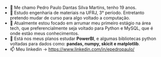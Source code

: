 - 👋 Me chamo Pedro Paulo Dantas Silva Martins, tenho 19 anos.
- 👾 Estudo engenharia de materiais na UFRJ, 3° período. Entretanto pretendo mudar de curso para algo voltado a computação. 
- 👀 Atualmente estou focado em arrumar meu primeiro estágio na área tech, que preferencialmente seja voltado para Python e MySQL, que é onde estão meus conhecimentos.
- 🤖 Está nos meus planos estudar **PowerBI**, e algumas bibliotecas python voltadas para dados como: **pandas, numpy, skicit e matplotlib**.
- 📫 Meu linkedin -> https://www.linkedin.com/in/epedropaulo/

<!---
epedropaulo/epedropaulo is a ✨ special ✨ repository because its `README.md` (this file) appears on your GitHub profile.
You can click the Preview link to take a look at your changes.
--->
